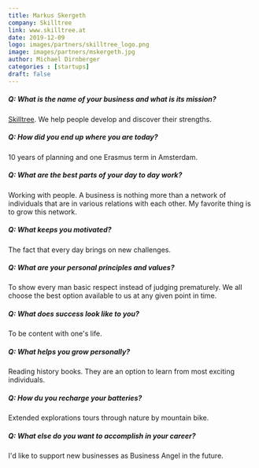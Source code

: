 ```yaml
---
title: Markus Skergeth
company: Skilltree
link: www.skilltree.at
date: 2019-12-09
logo: images/partners/skilltree_logo.png
image: images/partners/mskergeth.jpg
author: Michael Dirnberger
categories : [startups]
draft: false
---
```


##### Q: What is the name of your business and what is its mission?

[Skilltree](https://www.skilltree.at/). We help people develop and discover their strengths.

##### Q: How did you end up where you are today?

10 years of planning and one Erasmus term in Amsterdam.

##### Q: What are the best parts of your day to day work?

Working with people. A business is nothing more than a network of individuals that are in various relations with each other. My favorite thing is to grow this network.


##### Q: What keeps you motivated?

The fact that every day brings on new challenges.

##### Q: What are your personal principles and values?

To show every man basic respect instead of judging prematurely. We all choose the best option available to us at any given point in time.

##### Q: What does success look like to you?

To be content with one's life.

##### Q: What helps you grow personally?

Reading history books. They are an option to learn from most exciting individuals.

##### Q: How du you recharge your batteries?

Extended explorations tours through nature by mountain bike.

##### Q: What else do you want to accomplish in your career?

I'd like to support new businesses as Business Angel in the future.
